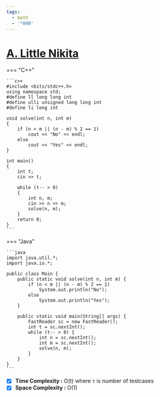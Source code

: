 ```yaml
---
tags:
  - math
  - '*800'
---
```

# [A. Little Nikita](https://codeforces.com/contest/1977/problem/A)

=== "C++"

    ```c++
    #include <bits/stdc++.h>
    using namespace std;
    #define ll long long int
    #define ulli unsigned long long int
    #define li long int
    
    void solve(int n, int m)
    {
        if (n < m || (n - m) % 2 == 1)
            cout << "No" << endl;
        else
            cout << "Yes" << endl;
    }
    
    int main()
    {
        int t;
        cin >> t;
    
        while (t-- > 0)
        {
            int n, m;
            cin >> n >> m;
            solve(n, m);
        }
        return 0;
    }
    ```

=== "Java"

    ```java
    import java.util.*;
    import java.io.*;

    public class Main {
        public static void solve(int n, int m) {
            if (n < m || (n - m) % 2 == 1)
                System.out.println("No");
            else 
                System.out.println("Yes");
        }

        public static void main(String[] args) {
            FastReader sc = new FastReader();
            int t = sc.nextInt();
            while (t-- > 0) {
                int n = sc.nextInt();
                int m = sc.nextInt();
                solve(n, m);
            }
        }
    }
    ```

- [X] **Time Complexity :** O(t) where `t` is number of testcases
- [X] **Space Complexity :** O(1)
